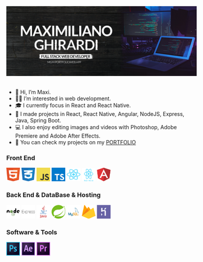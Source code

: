 <a href="https://mgm-portfolio.web.app/portfolio/mgmaxi">
  <img alt="cover" src="https://raw.githubusercontent.com/mgmaxi/mgmaxi/main/assets/cover/portada2.png" />
</a>
<br><br>

- 👋 Hi, I’m Maxi.
- :man_technologist: I’m interested in web development.
- 🎓 I currently focus in React and React Native.
- 🚀 I made projects in React, React Native, Angular, NodeJS, Express, Java, Spring Boot.
- :computer: I also enjoy editing images and videos with Photoshop, Adobe Premiere and Adobe After Effects.
- 👀 You can check my projects on my [PORTFOLIO](https://mgm-portfolio.web.app/portfolio/mgmaxi)

### Front End

<p align="left">
                                <a href="https://developer.mozilla.org/en-US/docs/Glossary/HTML5" target="_blank" rel="noreferrer"><img src="https://raw.githubusercontent.com/mgmaxi/mgmaxi/cea64328207e19aab64ea10a55c0c3021d4cf12d/assets/technologies/logoHTML.svg" width="36" height="36" alt="HTML5" /></a>
                                <a href="https://www.w3.org/TR/CSS/#css" target="_blank" rel="noreferrer"><img src="https://raw.githubusercontent.com/mgmaxi/mgmaxi/cea64328207e19aab64ea10a55c0c3021d4cf12d/assets/technologies/logoCSS.svg" width="36" height="36" alt="CSS3" /></a>
                                <a href="https://developer.mozilla.org/en-US/docs/Web/JavaScript" target="_blank" rel="noreferrer"><img src="https://raw.githubusercontent.com/mgmaxi/mgmaxi/cea64328207e19aab64ea10a55c0c3021d4cf12d/assets/technologies/logo-JS.svg" width="36" height="36" alt="JavaScript" /></a>
                                <a href="https://www.typescriptlang.org/" target="_blank" rel="noreferrer"><img src="https://raw.githubusercontent.com/mgmaxi/mgmaxi/cea64328207e19aab64ea10a55c0c3021d4cf12d/assets/technologies/logoTypescript.svg" width="36" height="36" alt="TypeScript" /></a>
  <a href="https://reactjs.org/" target="_blank" rel="noreferrer"><img src="https://raw.githubusercontent.com/mgmaxi/mgmaxi/cea64328207e19aab64ea10a55c0c3021d4cf12d/assets/technologies/logoReact.svg" width="36" height="36" alt="React" /></a>
  <a href="https://reactnative.dev" target="_blank" rel="noreferrer"><img src="https://raw.githubusercontent.com/mgmaxi/mgmaxi/cea64328207e19aab64ea10a55c0c3021d4cf12d/assets/technologies/logoReactNative.svg" width="36" height="36" alt="React Native" /></a>
                                <a href="https://angular.io/" target="_blank" rel="noreferrer"><img src="https://raw.githubusercontent.com/mgmaxi/mgmaxi/cea64328207e19aab64ea10a55c0c3021d4cf12d/assets/technologies/logoAngular.svg" width="36" height="36" alt="Angular" /></a>
</p>
  
### Back End & DataBase & Hosting
<p align="left">
                                <a href="https://nodejs.org/en/" target="_blank" rel="noreferrer"><img src="https://github.com/mgmaxi/mgmaxi/blob/main/assets/technologies/logoNode.png?raw=true" width="36" height="36" alt="NodeJS" /></a>
                                <a href="https://expressjs.com/" target="_blank" rel="noreferrer"><img src="https://github.com/mgmaxi/mgmaxi/blob/main/assets/technologies/logoExpress.png?raw=true" width="36" height="36" alt="Express" /></a>
  <a href="https://www.oracle.com/java/technologies/downloads/" target="_blank" rel="noreferrer"><img src="https://raw.githubusercontent.com/mgmaxi/mgmaxi/cea64328207e19aab64ea10a55c0c3021d4cf12d/assets/technologies/logoJava.svg" width="36" height="36" alt="NodeJS" /></a>
  <a href="https://spring.io/projects/spring-boot" target="_blank" rel="noreferrer"><img src="https://raw.githubusercontent.com/mgmaxi/mgmaxi/cea64328207e19aab64ea10a55c0c3021d4cf12d/assets/technologies/logoSpringBoot.svg" width="36" height="36" alt="NodeJS" /></a>
                                <a href="https://www.mysql.com/" target="_blank" rel="noreferrer"><img src="https://github.com/mgmaxi/mgmaxi/blob/main/assets/technologies/logoMySQL.png?raw=true" width="36" height="36" alt="MySQL" /></a>
                                <a href="https://firebase.google.com/" target="_blank" rel="noreferrer"><img src="https://raw.githubusercontent.com/mgmaxi/mgmaxi/cea64328207e19aab64ea10a55c0c3021d4cf12d/assets/technologies/logoFirebase.svg" width="36" height="36" alt="Firebase" /></a>
                                <a href="https://www.heroku.com/" target="_blank" rel="noreferrer"><img src="https://raw.githubusercontent.com/mgmaxi/mgmaxi/cea64328207e19aab64ea10a55c0c3021d4cf12d/assets/technologies/logoHeroku.svg" width="36" height="36" alt="Heroku" /></a>
</p>
  
### Software & Tools
<p align="left">
                                <a href="https://www.adobe.com/uk/products/photoshop.html" target="_blank" rel="noreferrer"><img src="https://raw.githubusercontent.com/mgmaxi/mgmaxi/cea64328207e19aab64ea10a55c0c3021d4cf12d/assets/technologies/logoPS.svg" width="36" height="36" alt="Photoshop" /></a>
                                <a href="https://www.adobe.com/uk/products/aftereffects.html" target="_blank" rel="noreferrer"><img src="https://raw.githubusercontent.com/mgmaxi/mgmaxi/cea64328207e19aab64ea10a55c0c3021d4cf12d/assets/technologies/logoAAE.svg" width="36" height="36" alt="After Effects" /></a>
                                <a href="https://www.adobe.com/uk/products/premiere.html" target="_blank" rel="noreferrer"><img src="https://raw.githubusercontent.com/mgmaxi/mgmaxi/cea64328207e19aab64ea10a55c0c3021d4cf12d/assets/technologies/logoAP.svg" width="36" height="36" alt="Premiere Pro" /></a>
</p>
